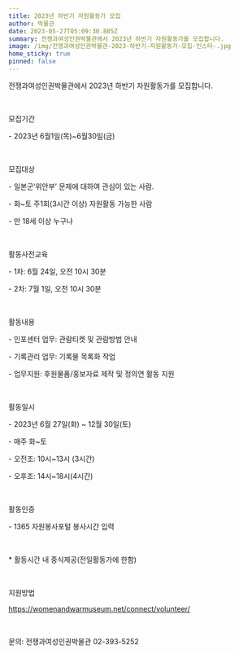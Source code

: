 ```yaml
---
title: 2023년 하반기 자원활동가 모집
author: 박물관
date: 2023-05-27T05:09:30.805Z
summary: 전쟁과여성인권박물관에서 2023년 하반기 자원활동가를 모집합니다.
image: /img/전쟁과여성인권박물관-2023-하반기-자원활동가-모집-인스타-.jpg
home_sticky: true
pinned: false
---
```

전쟁과여성인권박물관에서 2023년 하반기 자원활동가를 모집합니다.

 ﻿

모집기간

\- 2023년 6월1일(목)~6월30일(금)

 ﻿

모집대상

\- 일본군‘위안부’ 문제에 대하여 관심이 있는 사람.

\- 화~토 주1회(3시간 이상) 자원활동 가능한 사람

\- 만 18세 이상 누구나

 ﻿

활동사전교육

\- 1차: 6월 24일, 오전 10시 30분 

\- 2차: 7월 1일, 오전 10시 30분

 ﻿

활동내용

\- 인포센터 업무: 관람티켓 및 관람방법 안내 

\- 기록관리 업무: 기록물 목록화 작업

\- 업무지원: 후원물품/홍보자료 제작 및 정의연 활동 지원

 ﻿

활동일시

\- 2023년 6월 27일(화) ~ 12월 30일(토)

\- 매주 화~토

\- 오전조: 10시~13시 (3시간)

\- 오후조: 14시~18시(4시간)

 ﻿

활동인증

\- 1365 자원봉사포털 봉사시간 입력

 ﻿

\* 활동시간 내 중식제공(전일활동가에 한함)

 ﻿

지원방법

<https://womenandwarmuseum.net/connect/volunteer/>

 ﻿

문의: 전쟁과여성인권박물관 02-393-5252